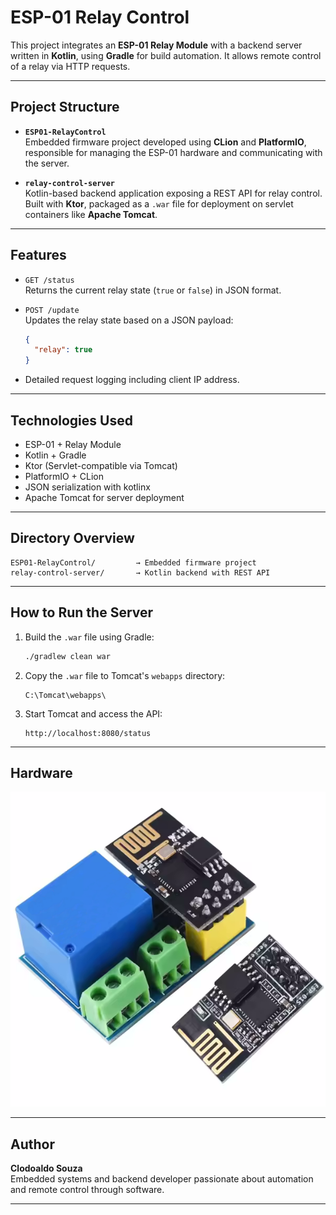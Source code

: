 # ESP-01 Relay Control

This project integrates an **ESP-01 Relay Module** with a backend server written in **Kotlin**, using **Gradle** for build automation. It allows remote control of a relay via HTTP requests.

---

## Project Structure

- **`ESP01-RelayControl`**  
  Embedded firmware project developed using **CLion** and **PlatformIO**, responsible for managing the ESP-01 hardware and communicating with the server.

- **`relay-control-server`**  
  Kotlin-based backend application exposing a REST API for relay control. Built with **Ktor**, packaged as a `.war` file for deployment on servlet containers like **Apache Tomcat**.

---

## Features

- `GET /status`  
  Returns the current relay state (`true` or `false`) in JSON format.

- `POST /update`  
  Updates the relay state based on a JSON payload:
  ```json
  {
    "relay": true
  }
  ```

- Detailed request logging including client IP address.

---

## Technologies Used

- ESP-01 + Relay Module
- Kotlin + Gradle
- Ktor (Servlet-compatible via Tomcat)
- PlatformIO + CLion
- JSON serialization with kotlinx
- Apache Tomcat for server deployment

---

## Directory Overview

```plaintext
ESP01-RelayControl/         → Embedded firmware project
relay-control-server/       → Kotlin backend with REST API
```

---

## How to Run the Server

1. Build the `.war` file using Gradle:
   ```bash
   ./gradlew clean war
   ```

2. Copy the `.war` file to Tomcat's `webapps` directory:
   ```
   C:\Tomcat\webapps\
   ```

3. Start Tomcat and access the API:
   ```
   http://localhost:8080/status
   ```

---

## Hardware

![ESP8266 Relay](./relay.png)

---

## Author

**Clodoaldo Souza**  
Embedded systems and backend developer passionate about automation and remote control through software.

---
